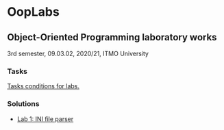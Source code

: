 # OopLabs
## Object-Oriented Programming laboratory works
3rd semester, 09.03.02, 2020/21, ITMO University


### Tasks
[Tasks conditions for labs.](https://www.notion.so/c67f6f2a1c684c45a4d23b1fee57ac1b)

### Solutions
* [Lab 1: INI file parser](https://github.com/annchous/OopLabs/tree/master/IniParser)
